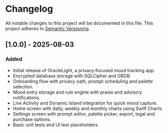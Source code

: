 # Changelog

All notable changes to this project will be documented in this file. This
project adheres to [Semantic Versioning](https://semver.org/).

## [1.0.0] - 2025-08-03

### Added

* Initial release of OracleLight, a privacy‑focused mood tracking app.
* Encrypted database storage with SQLCipher and GRDB.
* Onboarding flow with privacy oath, prompt scheduling and palette selection.
* Mood entry storage and rule engine with praise and advisory notifications.
* Live Activity and Dynamic Island integration for quick mood capture.
* Home screen with daily, weekly and monthly charts using Swift Charts.
* Settings screen with prompt editor, palette picker, export, legal and
  purchase options.
* Basic unit tests and UI test placeholders.
